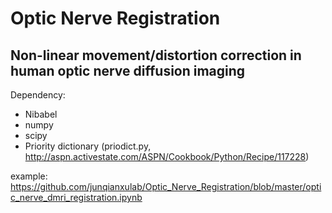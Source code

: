 # Optic Nerve Registration
## Non-linear movement/distortion correction in human optic nerve diffusion imaging

Dependency:
* Nibabel
* numpy
* scipy
* Priority dictionary (priodict.py, http://aspn.activestate.com/ASPN/Cookbook/Python/Recipe/117228)

example:
https://github.com/junqianxulab/Optic_Nerve_Registration/blob/master/optic_nerve_dmri_registration.ipynb
